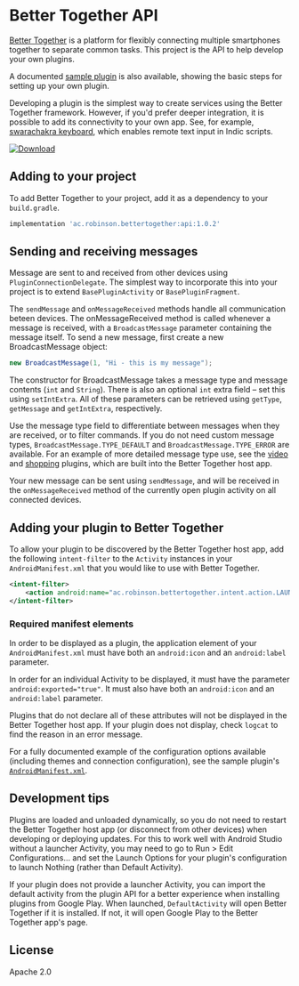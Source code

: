 # Better Together API
[Better Together](https://github.com/reshaping-the-future/better-together) is a platform for flexibly connecting multiple smartphones together to separate common tasks. This project is the API to help develop your own plugins.

A documented [sample plugin](https://github.com/reshaping-the-future/better-together-chat-sample) is also available, showing the basic steps for setting up your own plugin.

Developing a plugin is the simplest way to create services using the Better Together framework. However, if you'd prefer deeper integration, it is possible to add its connectivity to your own app. See, for example, [swarachakra keyboard](https://github.com/IDC-IITBombay/swarachakra-android/tree/bt_remote_keyboard), which enables remote text input in Indic scripts.

[ ![Download](https://api.bintray.com/packages/simonrobinson/better-together/api/images/download.svg) ](https://bintray.com/simonrobinson/better-together/api/_latestVersion)


## Adding to your project
To add Better Together to your project, add it as a dependency to your `build.gradle`.

```groovy
implementation 'ac.robinson.bettertogether:api:1.0.2'
```

## Sending and receiving messages
Message are sent to and received from other devices using `PluginConnectionDelegate`. The simplest way to incorporate this into your project is to extend `BasePluginActivity` or `BasePluginFragment`.

The `sendMessage` and `onMessageReceived` methods handle all communication beteen devices. The onMessageReceived method is called whenever a message is received, with a `BroadcastMessage` parameter containing the message itself. To send a new message, first create a new BroadcastMessage object:

```java
new BroadcastMessage(1, "Hi - this is my message");
```

The constructor for BroadcastMessage takes a message type and message contents (`int` and `String`). There is also an optional `int` extra field – set this using `setIntExtra`. All of these parameters can be retrieved using `getType`, `getMessage` and `getIntExtra`, respectively.

Use the message type field to differentiate between messages when they are received, or to filter commands. If you do not need custom message types, `BroadcastMessage.TYPE_DEFAULT` and `BroadcastMessage.TYPE_ERROR` are available. For an example of more detailed message type use, see the [video](https://github.com/reshaping-the-future/better-together/tree/master/plugin-video-base) and [shopping](https://github.com/reshaping-the-future/better-together/tree/master/plugin-shopping) plugins, which are built into the Better Together host app.

Your new message can be sent using `sendMessage`, and will be received in the `onMessageReceived` method of the currently open plugin activity on all connected devices.


## Adding your plugin to Better Together
To allow your plugin to be discovered by the Better Together host app, add the following `intent-filter` to the `Activity` instances in your `AndroidManifest.xml` that you would like to use with Better Together.

```xml
<intent-filter>
    <action android:name="ac.robinson.bettertogether.intent.action.LAUNCH_PLUGIN"/>
</intent-filter>
```

### Required manifest elements
In order to be displayed as a plugin, the application element of your `AndroidManifest.xml` must have both an `android:icon` and an `android:label` parameter.

In order for an individual Activity to be displayed, it must have the parameter `android:exported="true"`. It must also have both an `android:icon` and an `android:label` parameter.

Plugins that do not declare all of these attributes will not be displayed in the Better Together host app. If your plugin does not display, check `logcat` to find the reason in an error message.

For a fully documented example of the configuration options available (including themes and connection configuration), see the sample plugin's [`AndroidManifest.xml`](https://github.com/reshaping-the-future/better-together-chat-sample/blob/master/app/src/main/AndroidManifest.xml).


## Development tips
Plugins are loaded and unloaded dynamically, so you do not need to restart the Better Together host app (or disconnect from other devices) when developing or deploying updates. For this to work well with Android Studio without a launcher Activity, you may need to go to Run > Edit Configurations… and set the Launch Options for your plugin's configuration to launch Nothing (rather than Default Activity).

If your plugin does not provide a launcher Activity, you can import the default activity from the plugin API for a better experience when installing plugins from Google Play. When launched, `DefaultActivity` will open Better Together if it is installed. If not, it will open Google Play to the Better Together app's page.


## License
Apache 2.0
